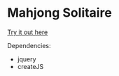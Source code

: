 Mahjong Solitaire
=================



[Try it out here](http://nbpt.eu/games/mahjong_solitaire/)



Dependencies:

* jquery
* createJS

